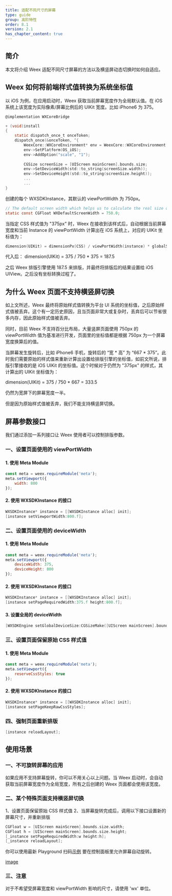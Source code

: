 ```yaml
---
title: 适配不同尺寸的屏幕
type: guide
group: 高阶特性
order: 8.1
version: 2.1
has_chapter_content: true
---
```


## 简介

本文将介绍 Weex 适配不同尺寸屏幕的方法以及横竖屏动态切换时如何自适应。

## Weex 如何将前端样式值转换为系统坐标值

以 iOS 为例，在应用启动时，Weex 获取当前屏幕宽度作为全局默认值。在 iOS 系统上该宽度为实际像素/屏幕比例后的 UIKit 宽度。比如 iPhone6 为 375。

```C
@implementation WXCoreBridge

+ (void)install
{
    static dispatch_once_t onceToken;
    dispatch_once(&onceToken, ^{
        WeexCore::WXCoreEnvironment* env = WeexCore::WXCoreEnvironment::getInstance();
        env->SetPlatform(OS_iOS);
        env->AddOption("scale", "1");
        
        CGSize screenSize = [UIScreen mainScreen].bounds.size;
        env->SetDeviceWidth(std::to_string(screenSize.width));
        env->SetDeviceHeight(std::to_string(screenSize.height));
        ...
        ...
}
```

创建的每个 WXSDKInstance，其默认的 viewPortWidth 为 750px。
```C
// The default screen width which helps us to calculate the real size or scale in different devices.
static const CGFloat WXDefaultScreenWidth = 750.0;
```

当指定 CSS 样式值为 "375px" 时，Weex 在接收到该样式后，自动根据当前屏幕宽度和当前 Instance 的 viewPortWidth 计算出在 iOS 系统上，对应的 UIKit 坐标值为：

```C
dimension(UIKit) = dimensionPx(CSS) / viewPortWidth(instance) * globalScreenWidth
```

代入后：
dimension(UIKit) = 375 / 750 * 375 = 187.5

之后 Weex 排版引擎使用 187.5 来排版，并最终将排版后的结果设置给 iOS UIView。之后没有坐标转换过程了。

## 为什么 Weex 页面不支持横竖屏切换

如上文所述，Weex 最终将原始样式值转换为平台 UI 系统的坐标值，之后原始样式值被丢弃。这个有一定历史原因，且当页面非常大或复杂时，丢弃后可以节省很多内存，因此原始样式值被丢弃。

同时，目前 Weex 不支持百分比布局，大量竖屏页面使用 750px 的 viewPortWidth 值为基准进行开发，页面里的坐标值都是根据 750px 为一个屏幕宽度换算后的值。

当屏幕发生旋转后，比如 iPhone6 手机，旋转后的 “宽 * 高” 为 “667 * 375”。此时我们需要原始的样式值来重新计算出设置给排版引擎的坐标值，如前文所说，排版引擎接收的是 iOS UIKit 的坐标值。这个时候对于仍然为 "375px" 的样式，其计算出的 UIKit 坐标值为：

dimension(UIKit) = 375 / 750 * 667 = 333.5

仍然为宽屏下的屏幕宽度一半。

但是因为原始样式值被丢弃，我们不能支持横竖屏切换。

## 屏幕参数接口

我们通过添加一系列接口让 Weex 使用者可以控制排版参数。

### 一、设置页面使用的 viewPortWidth

#### 1. 使用 Meta Module

```Javascript
const meta = weex.requireModule('meta');
meta.setViewport({
	width: 800
});
```

#### 2. 使用 WXSDKInstance 的接口

```Objective-C
WXSDKInstance* instance = [[WXSDKInstance alloc] init];
[instance setViewportWidth:800.f];
```

### 二、设置页面使用的 deviceWidth

<Badge text="v0.25+" type="warning"/>

#### 1. 使用 Meta Module

```Javascript
const meta = weex.requireModule('meta');
meta.setViewport({
	deviceWidth: 375,
	deviceHeight: 800
});
```

#### 2. 使用 WXSDKInstance 的接口

```Objective-C
WXSDKInstance* instance = [[WXSDKInstance alloc] init];
[instance setPageRequiredWidth:375.f height:800.f];
```

#### 3. 设置全局的 deviceWidth

```Objective-C
[WXSDKEngine setGlobalDeviceSize:CGSizeMake([UIScreen mainScreen].bounds.size.width, [UIScreen mainScreen].bounds.size.height)];
```

### 三、设置页面保留原始 CSS 样式值

<Badge text="v0.25+" type="warning"/>

#### 1. 使用 Meta Module

```Javascript
const meta = weex.requireModule('meta');
meta.setViewport({
	reserveCssStyles: true
});
```

#### 2. 使用 WXSDKInstance 的接口

```Objective-C
WXSDKInstance* instance = [[WXSDKInstance alloc] init];
[instance setPageKeepRawCssStyles];
```

### 四、强制页面重新排版

<Badge text="v0.25+" type="warning"/>

```Objective-C
[instance reloadLayout];
```

## 使用场景

### 一、不可旋转屏幕的应用

如果应用不支持屏幕旋转，你可以不用关心以上问题。当 Weex 启动时，会自动获取当前屏幕宽度作为全局宽度，所有之后创建的 Weex 页面都会使用该宽度。

### 二、某个特殊页面支持横竖屏切换

<Badge text="v0.25+" type="warning"/>

1、设置页面保留原始 CSS 样式值
2、当屏幕旋转完成后，调用以下接口设置新的屏幕尺寸，并重新排版
```Objective-C
CGFloat w = [UIScreen mainScreen].bounds.size.width;
CGFloat h = [UIScreen mainScreen].bounds.size.height;
[_instance setPageRequiredWidth:w height:h];
[_instance reloadLayout];
```

你可以使用最新 Playground 扫码[示例](http://editor.weex.io/p/wqyfavor/scroller/commit/37810078ef963388b699b5ad7d5e9881)
要在控制面板里允许屏幕自动旋转。

[image](https://img.alicdn.com/tfs/TB1gWiTcvWG3KVjSZPcXXbkbXXa-240-427.gif)

### 三、注意

对于不希望受屏幕宽度和 viewPortWidth 影响的尺寸，请使用 'wx' 单位。

